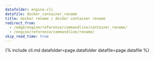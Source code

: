 ```yaml
---
datafolder: engine-cli
datafile: docker_container_rename
title: docker rename / docker container rename
redirect_from:
  - /edge/engine/reference/commandline/container_rename/
  - /engine/reference/commandline/rename/
skip_read_time: true
---
```

<!--
This page is automatically generated from Docker's source code. If you want to
suggest a change to the text that appears here, open a ticket or pull request
in the source repository on GitHub:

https://github.com/docker/cli
-->

{% include cli.md datafolder=page.datafolder datafile=page.datafile %}
